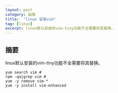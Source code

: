 ```yaml
---
layout: post
category: 运维
title:  "linux 安装vim"
tag: [linux]
excerpt: linux默认安装的vim-tiny功能不全需要将其替换。
---
```


## 摘要

linux默认安装的vim-tiny功能不全需要将其替换。

```shell
yum search vim #
rpm -qa|grep vim #
yum -y remove vim-*
yum -y install vim-enhanced
```
